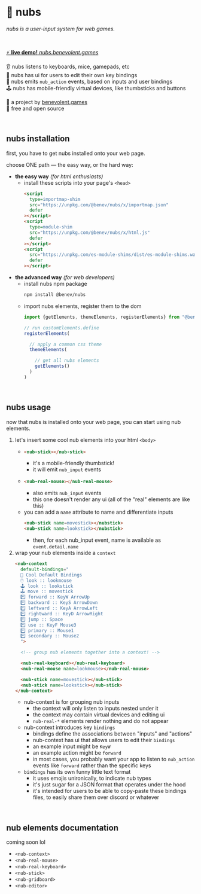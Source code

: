 
🔘 nubs
=======

*nubs is a user-input system for web games.*

<br/>

[⚡ **live demo!** *nubs.benevolent.games*](https://nubs.benevolent.games/)  

👂 nubs listens to keyboards, mice, gamepads, etc  
📝 nubs has ui for users to edit their own key bindings  
📣 nubs emits `nub_action` events, based on inputs and user bindings  
🕹️ nubs has mobile-friendly virtual devices, like thumbsticks and buttons  

👼 a project by [benevolent.games](https://benevolent.games/)  
💖 free and open source  

<br/>

## nubs installation

first, you have to get nubs installed onto your web page.

choose ONE path — the easy way, or the hard way:

- **the easy way** *(for html enthusiasts)*
  - install these scripts into your page's `<head>`
    ```html
    <script
      type=importmap-shim
      src="https://unpkg.com/@benev/nubs/x/importmap.json"
      defer
    ></script>
    <script
      type=module-shim
      src="https://unpkg.com/@benev/nubs/x/html.js"
      defer
    ></script>
    <script
      src="https://unpkg.com/es-module-shims/dist/es-module-shims.wasm.js"
      defer
    ></script>
    ```
- **the advanced way** *(for web developers)*
    - install nubs npm package
      ```sh
      npm install @benev/nubs
      ```
    - import nubs elements, register them to the dom
      ```js
      import {getElements, themeElements, registerElements} from "@benev/nubs"

      // run customElements.define
      registerElements(

        // apply a common css theme
        themeElements(

          // get all nubs elements
          getElements()
        )
      )
      ```

<br/>

## nubs usage

now that nubs is installed onto your web page, you can start using nub elements.

1. let's insert some cool nub elements into your html `<body>`
    - ```html
      <nub-stick></nub-stick>
      ```
      - it's a mobile-friendly thumbstick!
      - it will emit `nub_input` events
    - ```html
      <nub-real-mouse></nub-real-mouse>
      ```
      - also emits `nub_input` events
      - this one doesn't render any ui (all of the "real" elements are like this)
    - you can add a `name` attribute to name and differentiate inputs
      ```html
      <nub-stick name=movestick></nubstick>
      <nub-stick name=lookstick></nubstick>
      ```
      - then, for each nub_input event, name is available as `event.detail.name`
1. wrap your nub elements inside a `context`
    ```html
    <nub-context
      default-bindings="
      👼 Cool Default Bindings
      🖱️ look :: lookmouse
      🕹️ look :: lookstick
      🕹️ move :: movestick
      *️⃣ forward :: KeyW ArrowUp
      *️⃣ backward :: KeyS ArrowDown
      *️⃣ leftward :: KeyA ArrowLeft
      *️⃣ rightward :: KeyD ArrowRight
      *️⃣ jump :: Space
      *️⃣ use :: KeyF Mouse3
      *️⃣ primary :: Mouse1
      *️⃣ secondary :: Mouse2
      ">

      <!-- group nub elements together into a context! -->

      <nub-real-keyboard></nub-real-keyboard>
      <nub-real-mouse name=lookmouse></nub-real-mouse>

      <nub-stick name=movestick></nub-stick>
      <nub-stick name=lookstick></nub-stick>
    </nub-context>
    ```
    - nub-context is for grouping nub inputs
      - the context will only listen to inputs nested under it
      - the context may contain virtual devices and editing ui
      - `nub-real-*` elements render nothing and do not appear
    - nub-context introduces key `bindings`
      - bindings define the associations between "inputs" and "actions"
      - nub-context has ui that allows users to edit their `bindings`
      - an example input might be `KeyW`
      - an example action might be `forward`
      - in most cases, you probably want your app to listen to `nub_action` events like `forward` rather than the specific keys
    - `bindings` has its own funny little text format
      - it uses emojis unironically, to indicate nub types
      - it's just sugar for a JSON format that operates under the hood
      - it's intended for users to be able to copy-paste these bindings files, to easily share them over discord or whatever

<br/>

## nub elements documentation

coming soon lol

- `<nub-context>`
- `<nub-real-mouse>`
- `<nub-real-keyboard>`
- `<nub-stick>`
- `<nub-gridboard>`
- `<nub-editor>`

